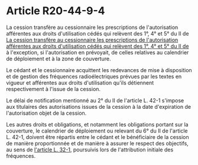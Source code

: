 # Article R20-44-9-4

La cession transfère au cessionnaire les prescriptions de l'autorisation afférentes aux droits d'utilisation cédés qui relèvent des 1°, 4° et 5° du II de [La cession transfère au cessionnaire les prescriptions de l'autorisation afférentes aux droits d'utilisation cédés qui relèvent des 1°, 4° et 5° du II de][1] à l'exception, si l'autorisation en prévoyait, de celles relatives au calendrier de déploiement et à la zone de couverture. 

Le cédant et le cessionnaire acquittent les redevances de mise à disposition et de gestion des fréquences radioélectriques prévues par les textes en vigueur et afférentes aux droits d'utilisation qu'ils détiennent respectivement à l'issue de la cession. 

Le délai de notification mentionné au 2° du II de l'article L. 42-1 s'impose aux titulaires des autorisations issues de la cession à la date d'expiration de l'autorisation objet de la cession. 

Les autres droits et obligations, et notamment les obligations portant sur la couverture, le calendrier de déploiement ou relevant du 6° du II de l'article L. 42-1, doivent être répartis entre le cédant et le bénéficiaire de la cession de manière proportionnée et de manière à assurer le respect des objectifs, au sens de [l'article L. 32-1][2], poursuivis lors de l'attribution initiale des fréquences.

 [1]: /affichCodeArticle.do?cidTexte=LEGITEXT000006070987&idArticle=LEGIARTI000006465939&dateTexte=&categorieLien=cid
 [2]: /affichCodeArticle.do?cidTexte=LEGITEXT000006070987&idArticle=LEGIARTI000006465720&dateTexte=&categorieLien=cid